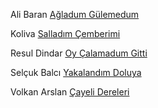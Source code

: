 Ali Baran [Ağladum Gülemedum](https://www.youtube.com/watch?v=NQ4fUDgevao)

Koliva [Salladım Çemberimi](https://www.youtube.com/watch?v=ezclzFMObNY)

Resul Dindar [Oy Çalamadum Gitti](https://www.youtube.com/watch?v=t6hNicK_OdQ)

Selçuk Balcı [Yakalandım Doluya](https://www.youtube.com/watch?v=SLTNrwctwNM)

Volkan Arslan [Çayeli Dereleri](https://www.youtube.com/watch?v=YxjR6so-BRw)

